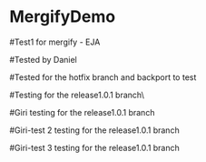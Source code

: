 # MergifyDemo

#Test1 for mergify - EJA

#Tested by Daniel

#Tested for the hotfix branch and backport to test

#Testing for the release1.0.1 branch\

#Giri testing for the release1.0.1 branch

#Giri-test 2 testing for the release1.0.1 branch

#Giri-test 3 testing for the release1.0.1 branch
